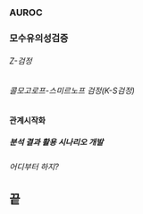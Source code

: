 ### AUROC
### 모수유의성검증
###### Z-검정
###### 콜모고로프-스미르노프 검정(K-S검정)
#### 관계시작화
##### 분석 결과 활용 시나리오 개발 
###### 어디부터 하지?
## 끝

